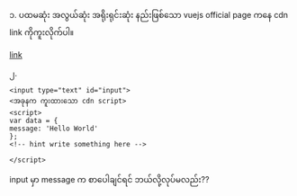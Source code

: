 ၁. ပထမဆုံး အလွယ်ဆုံး အရိုးရုင်းဆုံး နည်းဖြစ်သော  vuejs official page ကနေ cdn link ကိုကူးလိုက်ပါ။

[link](https://vuejs.org/v2/guide/installation.html)

၂.
```
<input type="text" id="input">
<အခုနက ကူးထားသော cdn script>
<script>
var data = {
message: 'Hello World'
};
<!-- hint write something here -->

</script>
```

input မှာ message က စာပေါချင်ရင် ဘယ်လို့လုပ်မလည်း?? 
